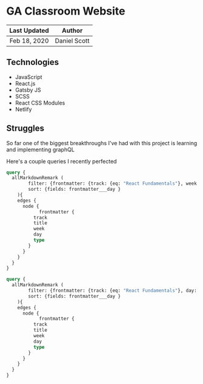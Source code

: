 # GA Classroom Website

|Last Updated | Author |
|:-----------:|:-----------:|
|Feb 18, 2020 | Daniel Scott |

## Technologies
- JavaScript
- React.js
- Gatsby JS
- SCSS
- React CSS Modules
- Netlify



## Struggles

So far one of the biggest breakthroughs I've had with this project is learning and implementing graphQL

Here's a couple queries I recently perfected


```graphql
query {
  allMarkdownRemark (
    	filter: {frontmatter: {track: {eq: "React Fundamentals"}, week: {eq: 1}}}
  		sort: {fields: frontmatter___day }
  	){
    edges {
      node {
    		frontmatter {
          track
          title
          week
          day
          type
        }
      }
    }
  }
}
```


```graphql
query {
  allMarkdownRemark (
    	filter: {frontmatter: {track: {eq: "React Fundamentals"}, day: {eq: 2}}}
  		sort: {fields: frontmatter___day }
  	){
    edges {
      node {
    		frontmatter {
          track
          title
          week
          day
          type
        }
      }
    }
  }
}
```

